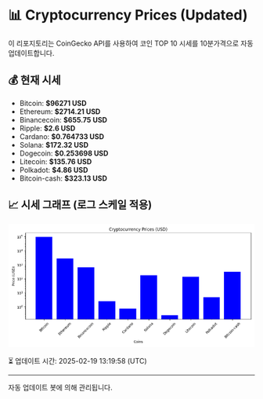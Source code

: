 
# 📊 Cryptocurrency Prices (Updated)

이 리포지토리는 CoinGecko API를 사용하여 코인 TOP 10 시세를 10분가격으로 자동 업데이트합니다.

## 💰 현재 시세
- Bitcoin: **$96271 USD**
- Ethereum: **$2714.21 USD**
- Binancecoin: **$655.75 USD**
- Ripple: **$2.6 USD**
- Cardano: **$0.764733 USD**
- Solana: **$172.32 USD**
- Dogecoin: **$0.253698 USD**
- Litecoin: **$135.76 USD**
- Polkadot: **$4.86 USD**
- Bitcoin-cash: **$323.13 USD**

## 📈 시세 그래프 (로그 스케일 적용)
![Crypto Prices](crypto_prices.png)

⏳ 업데이트 시간: 2025-02-19 13:19:58 (UTC)

---
자동 업데이트 봇에 의해 관리됩니다.

